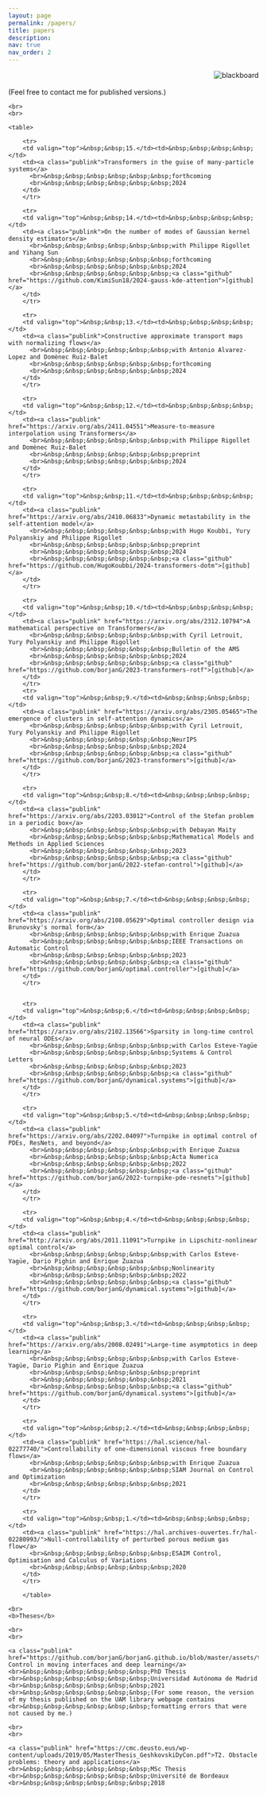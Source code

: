 ```yaml
---
layout: page
permalink: /papers/
title: papers
description: 
nav: true
nav_order: 2
---
```


<div style="display: flex; justify-content: flex-end; align-items: center;">
  <img src="/assets/img/blackboard.jpg" alt="blackboard" style="max-width: 220px; height: auto; margin-left: auto;">
</div>

<div>
    <br>
    (Feel free to contact me for published versions.)
    
    <br>
    <br>

    <table>

        <tr>
        <td valign="top">&nbsp;&nbsp;15.</td><td>&nbsp;&nbsp;&nbsp;&nbsp;</td>
        <td><a class="publink">Transformers in the guise of many-particle systems</a>
          <br>&nbsp;&nbsp;&nbsp;&nbsp;&nbsp;&nbsp;forthcoming
          <br>&nbsp;&nbsp;&nbsp;&nbsp;&nbsp;&nbsp;2024
        </td>
        </tr>

        <tr>
        <td valign="top">&nbsp;&nbsp;14.</td><td>&nbsp;&nbsp;&nbsp;&nbsp;</td>
        <td><a class="publink">On the number of modes of Gaussian kernel density estimators</a> 
          <br>&nbsp;&nbsp;&nbsp;&nbsp;&nbsp;&nbsp;with Philippe Rigollet and Yihang Sun
          <br>&nbsp;&nbsp;&nbsp;&nbsp;&nbsp;&nbsp;forthcoming
          <br>&nbsp;&nbsp;&nbsp;&nbsp;&nbsp;&nbsp;2024
          <br>&nbsp;&nbsp;&nbsp;&nbsp;&nbsp;&nbsp;<a class="github" href="https://github.com/KimiSun18/2024-gauss-kde-attention">[github]</a>
        </td>
        </tr>

        <tr>
        <td valign="top">&nbsp;&nbsp;13.</td><td>&nbsp;&nbsp;&nbsp;&nbsp;</td>
        <td><a class="publink">Constructive approximate transport maps with normalizing flows</a>
          <br>&nbsp;&nbsp;&nbsp;&nbsp;&nbsp;&nbsp;with Antonio Alvarez-Lopez and Domènec Ruiz-Balet
          <br>&nbsp;&nbsp;&nbsp;&nbsp;&nbsp;&nbsp;forthcoming
          <br>&nbsp;&nbsp;&nbsp;&nbsp;&nbsp;&nbsp;2024
        </td>
        </tr>

        <tr>
        <td valign="top">&nbsp;&nbsp;12.</td><td>&nbsp;&nbsp;&nbsp;&nbsp;</td>
        <td><a class="publink" href="https://arxiv.org/abs/2411.04551">Measure-to-measure interpolation using Transformers</a>
          <br>&nbsp;&nbsp;&nbsp;&nbsp;&nbsp;&nbsp;with Philippe Rigollet and Domènec Ruiz-Balet
          <br>&nbsp;&nbsp;&nbsp;&nbsp;&nbsp;&nbsp;preprint
          <br>&nbsp;&nbsp;&nbsp;&nbsp;&nbsp;&nbsp;2024
        </td>
        </tr>

        <tr>
        <td valign="top">&nbsp;&nbsp;11.</td><td>&nbsp;&nbsp;&nbsp;&nbsp;</td>
        <td><a class="publink" href="https://arxiv.org/abs/2410.06833">Dynamic metastability in the self-attention model</a> 
          <br>&nbsp;&nbsp;&nbsp;&nbsp;&nbsp;&nbsp;with Hugo Koubbi, Yury Polyanskiy and Philippe Rigollet
          <br>&nbsp;&nbsp;&nbsp;&nbsp;&nbsp;&nbsp;preprint
          <br>&nbsp;&nbsp;&nbsp;&nbsp;&nbsp;&nbsp;2024 
          <br>&nbsp;&nbsp;&nbsp;&nbsp;&nbsp;&nbsp;<a class="github" href="https://github.com/HugoKoubbi/2024-transformers-dotm">[github]</a> 
        </td>
        </tr>

        <tr>
        <td valign="top">&nbsp;&nbsp;10.</td><td>&nbsp;&nbsp;&nbsp;&nbsp;</td>
        <td><a class="publink" href="https://arxiv.org/abs/2312.10794">A mathematical perspective on Transformers</a> 
          <br>&nbsp;&nbsp;&nbsp;&nbsp;&nbsp;&nbsp;with Cyril Letrouit, Yury Polyanskiy and Philippe Rigollet
          <br>&nbsp;&nbsp;&nbsp;&nbsp;&nbsp;&nbsp;Bulletin of the AMS
          <br>&nbsp;&nbsp;&nbsp;&nbsp;&nbsp;&nbsp;2024 
          <br>&nbsp;&nbsp;&nbsp;&nbsp;&nbsp;&nbsp;<a class="github" href="https://github.com/borjanG/2023-transformers-rotf">[github]</a> 
        </td>
        </tr>
        <tr>
        <td valign="top">&nbsp;&nbsp;9.</td><td>&nbsp;&nbsp;&nbsp;&nbsp;</td>
        <td><a class="publink" href="https://arxiv.org/abs/2305.05465">The emergence of clusters in self-attention dynamics</a> 
          <br>&nbsp;&nbsp;&nbsp;&nbsp;&nbsp;&nbsp;with Cyril Letrouit, Yury Polyanskiy and Philippe Rigollet
          <br>&nbsp;&nbsp;&nbsp;&nbsp;&nbsp;&nbsp;NeurIPS
          <br>&nbsp;&nbsp;&nbsp;&nbsp;&nbsp;&nbsp;2024
          <br>&nbsp;&nbsp;&nbsp;&nbsp;&nbsp;&nbsp;<a class="github" href="https://github.com/borjanG/2023-transformers">[github]</a> 
        </td>
        </tr>

        <tr>
        <td valign="top">&nbsp;&nbsp;8.</td><td>&nbsp;&nbsp;&nbsp;&nbsp;</td>
        <td><a class="publink" href="https://arxiv.org/abs/2203.03012">Control of the Stefan problem in a periodic box</a> 
          <br>&nbsp;&nbsp;&nbsp;&nbsp;&nbsp;&nbsp;with Debayan Maity
          <br>&nbsp;&nbsp;&nbsp;&nbsp;&nbsp;&nbsp;Mathematical Models and Methods in Applied Sciences
          <br>&nbsp;&nbsp;&nbsp;&nbsp;&nbsp;&nbsp;2023 
          <br>&nbsp;&nbsp;&nbsp;&nbsp;&nbsp;&nbsp;<a class="github" href="https://github.com/borjanG/2022-stefan-control">[github]</a> 
        </td>
        </tr>

        <tr>
        <td valign="top">&nbsp;&nbsp;7.</td><td>&nbsp;&nbsp;&nbsp;&nbsp;</td>
        <td><a class="publink" href="https://arxiv.org/abs/2108.05629">Optimal controller design via Brunovsky's normal form</a> 
          <br>&nbsp;&nbsp;&nbsp;&nbsp;&nbsp;&nbsp;with Enrique Zuazua
          <br>&nbsp;&nbsp;&nbsp;&nbsp;&nbsp;&nbsp;IEEE Transactions on Automatic Control
          <br>&nbsp;&nbsp;&nbsp;&nbsp;&nbsp;&nbsp;2023
          <br>&nbsp;&nbsp;&nbsp;&nbsp;&nbsp;&nbsp;<a class="github" href="https://github.com/borjanG/optimal.controller">[github]</a> 
        </td>
        </tr>


        <tr>
        <td valign="top">&nbsp;&nbsp;6.</td><td>&nbsp;&nbsp;&nbsp;&nbsp;</td>
        <td><a class="publink" href="https://arxiv.org/abs/2102.13566">Sparsity in long-time control of neural ODEs</a> 
          <br>&nbsp;&nbsp;&nbsp;&nbsp;&nbsp;&nbsp;with Carlos Esteve-Yagüe
          <br>&nbsp;&nbsp;&nbsp;&nbsp;&nbsp;&nbsp;Systems & Control Letters
          <br>&nbsp;&nbsp;&nbsp;&nbsp;&nbsp;&nbsp;2023 
          <br>&nbsp;&nbsp;&nbsp;&nbsp;&nbsp;&nbsp;<a class="github" href="https://github.com/borjanG/dynamical.systems">[github]</a> 
        </td>
        </tr>

        <tr>
        <td valign="top">&nbsp;&nbsp;5.</td><td>&nbsp;&nbsp;&nbsp;&nbsp;</td>
        <td><a class="publink" href="https://arxiv.org/abs/2202.04097">Turnpike in optimal control of PDEs, ResNets, and beyond</a>
          <br>&nbsp;&nbsp;&nbsp;&nbsp;&nbsp;&nbsp;with Enrique Zuazua
          <br>&nbsp;&nbsp;&nbsp;&nbsp;&nbsp;&nbsp;Acta Numerica
          <br>&nbsp;&nbsp;&nbsp;&nbsp;&nbsp;&nbsp;2022
          <br>&nbsp;&nbsp;&nbsp;&nbsp;&nbsp;&nbsp;<a class="github" href="https://github.com/borjanG/2022-turnpike-pde-resnets">[github]</a> 
        </td>
        </tr>

        <tr>
        <td valign="top">&nbsp;&nbsp;4.</td><td>&nbsp;&nbsp;&nbsp;&nbsp;</td>
        <td><a class="publink" href="http://arxiv.org/abs/2011.11091">Turnpike in Lipschitz-nonlinear optimal control</a> 
          <br>&nbsp;&nbsp;&nbsp;&nbsp;&nbsp;&nbsp;with Carlos Esteve-Yagüe, Dario Pighin and Enrique Zuazua
          <br>&nbsp;&nbsp;&nbsp;&nbsp;&nbsp;&nbsp;Nonlinearity
          <br>&nbsp;&nbsp;&nbsp;&nbsp;&nbsp;&nbsp;2022
          <br>&nbsp;&nbsp;&nbsp;&nbsp;&nbsp;&nbsp;<a class="github" href="https://github.com/borjanG/dynamical.systems">[github]</a> 
        </td>
        </tr>

        <tr>
        <td valign="top">&nbsp;&nbsp;3.</td><td>&nbsp;&nbsp;&nbsp;&nbsp;</td>
        <td><a class="publink" href="https://arxiv.org/abs/2008.02491">Large-time asymptotics in deep learning</a>
          <br>&nbsp;&nbsp;&nbsp;&nbsp;&nbsp;&nbsp;with Carlos Esteve-Yagüe, Dario Pighin and Enrique Zuazua
          <br>&nbsp;&nbsp;&nbsp;&nbsp;&nbsp;&nbsp;preprint
          <br>&nbsp;&nbsp;&nbsp;&nbsp;&nbsp;&nbsp;2021 
          <br>&nbsp;&nbsp;&nbsp;&nbsp;&nbsp;&nbsp;<a class="github" href="https://github.com/borjanG/dynamical.systems">[github]</a> 
        </td>
        </tr>

        <tr>
        <td valign="top">&nbsp;&nbsp;2.</td><td>&nbsp;&nbsp;&nbsp;&nbsp;</td>
        <td><a class="publink" href="https://hal.science/hal-02277740/">Controllability of one-dimensional viscous free boundary flows</a> 
          <br>&nbsp;&nbsp;&nbsp;&nbsp;&nbsp;&nbsp;with Enrique Zuazua
          <br>&nbsp;&nbsp;&nbsp;&nbsp;&nbsp;&nbsp;SIAM Journal on Control and Optimization
          <br>&nbsp;&nbsp;&nbsp;&nbsp;&nbsp;&nbsp;2021
        </td>
        </tr>

        <tr>
        <td valign="top">&nbsp;&nbsp;1.</td><td>&nbsp;&nbsp;&nbsp;&nbsp;</td>
        <td><a class="publink" href="https://hal.archives-ouvertes.fr/hal-02280993/">Null-controllability of perturbed porous medium gas flow</a>
          <br>&nbsp;&nbsp;&nbsp;&nbsp;&nbsp;&nbsp;ESAIM Control, Optimisation and Calculus of Variations
          <br>&nbsp;&nbsp;&nbsp;&nbsp;&nbsp;&nbsp;2020
        </td>
        </tr>

        </table>
    
    <br>
    <b>Theses</b>
    
    <br>
    <br>

    <a class="publink" href="https://github.com/borjanG/borjanG.github.io/blob/master/assets/these.pdf">T1. Control in moving interfaces and deep learning</a>
    <br>&nbsp;&nbsp;&nbsp;&nbsp;&nbsp;&nbsp;PhD Thesis 
    <br>&nbsp;&nbsp;&nbsp;&nbsp;&nbsp;&nbsp;Universidad Autónoma de Madrid
    <br>&nbsp;&nbsp;&nbsp;&nbsp;&nbsp;&nbsp;2021
    <br>&nbsp;&nbsp;&nbsp;&nbsp;&nbsp;&nbsp;(For some reason, the version of my thesis published on the UAM library webpage contains 
    <br>&nbsp;&nbsp;&nbsp;&nbsp;&nbsp;&nbsp;formatting errors that were not caused by me.)
    
    <br>
    <br>

    <a class="publink" href="https://cmc.deusto.eus/wp-content/uploads/2019/05/MasterThesis_GeshkovskiDyCon.pdf">T2. Obstacle problems: theory and applications</a>
    <br>&nbsp;&nbsp;&nbsp;&nbsp;&nbsp;&nbsp;MSc Thesis 
    <br>&nbsp;&nbsp;&nbsp;&nbsp;&nbsp;&nbsp;Université de Bordeaux 
    <br>&nbsp;&nbsp;&nbsp;&nbsp;&nbsp;&nbsp;2018
    
</div>